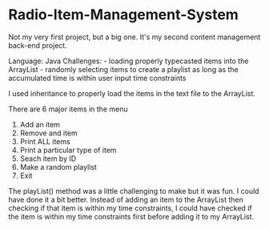 # Radio-Item-Management-System
Not my very first project, but a big one. It's my second content management back-end project.

Language:
    Java
Challenges:
    - loading properly typecasted items into the ArrayList
    - randomly selecting items to create a playlist as long as the accumulated time is within user input time constraints

I used inheritance to properly load the items in the text file to the ArrayList.

There are 6 major items in the menu
  1. Add an item
  2. Remove and item
  3. Print ALL items
  4. Print a particular type of item
  5. Seach item by ID
  6. Make a random playlist
  7. Exit

The playList() method was a little challenging to make but it was fun. I could have done it a bit better. Instead of adding an item to the ArrayList then checking if that item is within my time constraints, I could have checked if the item is within my time constraints first before adding it to my ArrayList.
